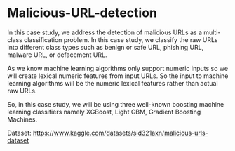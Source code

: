 # Malicious-URL-detection
In this case study, we address the detection of malicious URLs as a multi-class classification problem. In this case study, we classify the raw URLs into different class types such as benign or safe URL, phishing URL, malware URL, or defacement URL.

As we know machine learning algorithms only support numeric inputs so we will create lexical numeric features from input URLs. So the input to machine learning algorithms will be the numeric lexical features rather than actual raw URLs.

So, in this case study, we will be using three well-known boosting machine learning classifiers namely XGBoost, Light GBM, Gradient Boosting Machines.

Dataset: https://www.kaggle.com/datasets/sid321axn/malicious-urls-dataset

